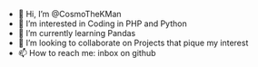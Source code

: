 - 👋 Hi, I’m @CosmoTheKMan
- 👀 I’m interested in Coding in PHP and Python
- 🌱 I’m currently learning Pandas
- 💞️ I’m looking to collaborate on Projects that pique my interest
- 📫 How to reach me: inbox on github

<!---
CosmoTheKMan/CosmoTheKMan is a ✨ special ✨ repository because its `README.md` (this file) appears on your GitHub profile.
You can click the Preview link to take a look at your changes.
--->
